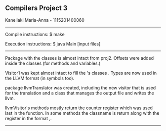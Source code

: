 Compilers Project 3
-----------------
Kanellaki Maria-Anna  -  1115201400060


-----------------

Compile instructions: $ make

Execution instructions: $ java Main [input files]

-----------------

Package <symbols> with the classes is almost intact from proj2. Offsets were added inside the classes (for methods and 
variables.)

Visitor1 was kept almost intact to fill the <symbols>'s classes . Types are now used in the LLVM format (in symbols too).

package llvmTranslator was created, including the new visitor that is used for the translation and a class that manages
the output file and writes the llvm.

llvmVisitor's methods mostly return the counter register which was used last in the function.
In some methods the classname is return along with the register in the format <reg>,<classname>.



-----------------

